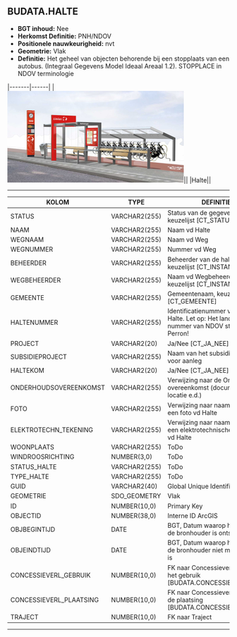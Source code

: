 ﻿## BUDATA.HALTE


* __BGT inhoud:__ Nee
* __Herkomst Definitie:__ PNH/NDOV
* __Positionele nauwkeurigheid:__ nvt
* __Geometrie:__ Vlak
* __Definitie:__ Het geheel van objecten behorende bij een stopplaats van een autobus. (Integraal Gegevens Model Ideaal Areaal 1.2). STOPPLACE in NDOV terminologie

|-------|------|
|![Halte](Halte.png)||
|Halte||

***

|KOLOM                           	|TYPE          	|DEFINITIE|
|------                          	|----          	|-----    |
|STATUS                          	|VARCHAR2(255) 	|Status van de gegevens, keuzelijst [CT_STATUS]|
|NAAM                            	|VARCHAR2(255) 	|Naam vd Halte|
|WEGNAAM                         	|VARCHAR2(255) 	|Naam vd Weg|
|WEGNUMMER                       	|VARCHAR2(255) 	|Nummer vd Weg|
|BEHEERDER                       	|VARCHAR2(255) 	|Beheerder van de halte, keuzelijst [CT_INSTANTIE]|
|WEGBEHEERDER                    	|VARCHAR2(255) 	|Naam vd Wegbeheerder, keuzelijst [CT_INSTANTIE]|
|GEMEENTE                        	|VARCHAR2(255) 	|Gemeentenaam, keuzelijst [CT_GEMEENTE]|
|HALTENUMMER                     	|VARCHAR2(255) 	|Identificatienummer van de Halte. Let op: Het landelijk unieke nummer van NDOV staat bij Perron!|
|PROJECT                         	|VARCHAR2(20)  	|Ja/Nee [CT_JA_NEE]|
|SUBSIDIEPROJECT                 	|VARCHAR2(255) 	|Naam van het subsidieproject voor aanleg|
|HALTEKOM                        	|VARCHAR2(20)  	|Ja/Nee [CT_JA_NEE]|
|ONDERHOUDSOVEREENKOMST           	|VARCHAR2(255) 	|Verwijzing naar de Onderhoud overeenkomst (documentnr, locatie e.d.)|
|FOTO                            	|VARCHAR2(255) 	|Verwijzing naar naam/locatie van een foto vd Halte|
|ELEKTROTECHN_TEKENING           	|VARCHAR2(255) 	|Verwijzing naar naam/locatie van een elektrotechnische tekening vd Halte|
|WOONPLAATS                        	|VARCHAR2(255)  |ToDo|
|WINDROOSRICHTING               	|NUMBER(3,0)  	|ToDo|
|STATUS_HALTE                      	|VARCHAR2(255) 	|ToDo|
|TYPE_HALTE                       	|VARCHAR2(255) 	|ToDo|
|GUID                            	|VARCHAR2(40)  	|Global Unique Identifier|
|GEOMETRIE                       	|SDO_GEOMETRY  	|Vlak|
|ID                              	|NUMBER(10,0)  	|Primary Key|
|OBJECTID                        	|NUMBER(38,0)  	|Interne ID ArcGIS|
|OBJBEGINTIJD                    	|DATE          	|BGT, Datum waarop het object bij de bronhouder is ontstaan|
|OBJEINDTIJD                     	|DATE          	|BGT, Datum waarop het object bij de bronhouder niet meer geldig is|
|CONCESSIEVERL_GEBRUIK           	|NUMBER(10,0)  	|FK naar Concessieverlener voor het gebruik [BUDATA.CONCESSIEVERLENER]|
|CONCESSIEVERL_PLAATSING         	|NUMBER(10,0)  	|FK naar Concessieverlener voor de plaatsing [BUDATA.CONCESSIEVERLENER]|
|TRAJECT                        	|NUMBER(10,0)   |FK naar Traject|

***

